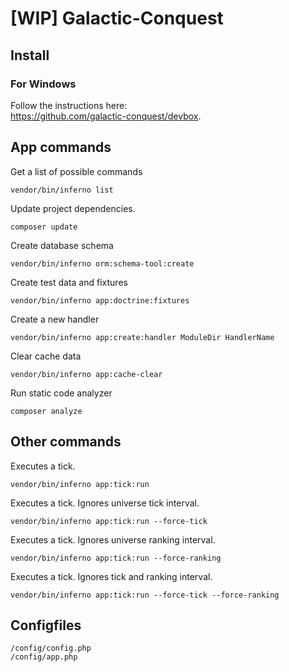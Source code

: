 # [WIP] Galactic-Conquest

## Install

### For Windows
Follow the instructions here:\
https://github.com/galactic-conquest/devbox.

## App commands
Get a list of possible commands
```
vendor/bin/inferno list
```

 Update project dependencies.
```
composer update
```

Create database schema
```
vendor/bin/inferno orm:schema-tool:create
```

Create test data and fixtures
```
vendor/bin/inferno app:doctrine:fixtures
```

Create a new handler
```
vendor/bin/inferno app:create:handler ModuleDir HandlerName
```

Clear cache data
```
vendor/bin/inferno app:cache-clear
```

Run static code analyzer
```
composer analyze
```

## Other commands

Executes a tick.
```
vendor/bin/inferno app:tick:run
```

Executes a tick. Ignores universe tick interval.
```
vendor/bin/inferno app:tick:run --force-tick
```

Executes a tick. Ignores universe ranking interval.
```
vendor/bin/inferno app:tick:run --force-ranking
```

Executes a tick. Ignores tick and ranking interval.
```
vendor/bin/inferno app:tick:run --force-tick --force-ranking
```

## Configfiles
```
/config/config.php
/config/app.php
```
